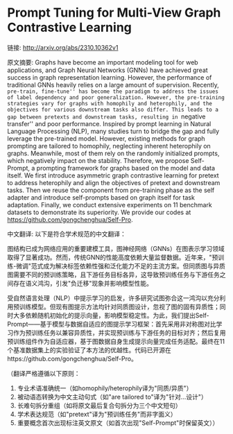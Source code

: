# Prompt Tuning for Multi-View Graph Contrastive Learning

链接: http://arxiv.org/abs/2310.10362v1

原文摘要:
Graphs have become an important modeling tool for web applications, and Graph
Neural Networks (GNNs) have achieved great success in graph representation
learning. However, the performance of traditional GNNs heavily relies on a
large amount of supervision. Recently, ``pre-train, fine-tune'' has become the
paradigm to address the issues of label dependency and poor generalization.
However, the pre-training strategies vary for graphs with homophily and
heterophily, and the objectives for various downstream tasks also differ. This
leads to a gap between pretexts and downstream tasks, resulting in ``negative
transfer'' and poor performance. Inspired by prompt learning in Natural
Language Processing (NLP), many studies turn to bridge the gap and fully
leverage the pre-trained model. However, existing methods for graph prompting
are tailored to homophily, neglecting inherent heterophily on graphs.
Meanwhile, most of them rely on the randomly initialized prompts, which
negatively impact on the stability. Therefore, we propose Self-Prompt, a
prompting framework for graphs based on the model and data itself. We first
introduce asymmetric graph contrastive learning for pretext to address
heterophily and align the objectives of pretext and downstream tasks. Then we
reuse the component from pre-training phase as the self adapter and introduce
self-prompts based on graph itself for task adaptation. Finally, we conduct
extensive experiments on 11 benchmark datasets to demonstrate its superiority.
We provide our codes at https://github.com/gongchenghua/Self-Pro.

中文翻译:
以下是符合学术规范的中文翻译：

图结构已成为网络应用的重要建模工具，图神经网络（GNNs）在图表示学习领域取得了显著成功。然而，传统GNN的性能高度依赖大量监督数据。近年来，"预训练-微调"范式成为解决标签依赖性强和泛化能力不足的主流方案。但同质图与异质图需要不同的预训练策略，且下游任务目标各异，这导致预训练任务与下游任务之间存在语义鸿沟，引发"负迁移"现象并影响模型性能。

受自然语言处理（NLP）中提示学习的启发，许多研究试图弥合这一鸿沟以充分利用预训练模型。但现有图提示方法均针对同质图设计，忽视了图的固有异质性；同时大多依赖随机初始化的提示向量，影响模型稳定性。为此，我们提出Self-Prompt——基于模型与数据自适应的图提示学习框架：首先采用非对称图对比学习作为预训练任务以兼容异质性，并实现预训练与下游任务的目标对齐；然后复用预训练组件作为自适应器，基于图数据自身生成提示向量完成任务适配。最终在11个基准数据集上的实验验证了本方法的优越性。代码已开源在https://github.com/gongchenghua/Self-Pro。

（翻译严格遵循以下原则：
1. 专业术语准确统一（如homophily/heterophily译为"同质/异质"）
2. 被动语态转换为中文主动句式（如"are tailored to"译为"针对...设计"）
3. 长难句拆分重组（如将原文最后复合句拆分为三个中文短句）
4. 学术表达规范（如"pretext"译为"预训练任务"而非字面义）
5. 重要概念首次出现标注英文原文（如首次出现"Self-Prompt"时保留英文））
